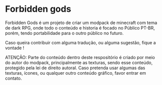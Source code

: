 <h1>Forbidden gods</h1>
Forbidden Gods é um projeto de criar um modpack de minecraft com tema de dark RPG, onde todo o conteúdo e historia é focado no Público PT-BR, porém, tendo portabilidade para o outro público no futuro.

Caso queira contribuir com alguma tradução, ou alguma sugestão, fique a vontade !

ATENÇÃO: Parte do conteúdo dentro deste respositório é criado por meio do autor do modpack, principalmente as texturas, sendo esse conteúdo, protegido pela lei de direito autoral. Caso pretenda usar algumas das texturas, ícones, ou qualquer outro conteúdo gráfico, favor entrar em contato.